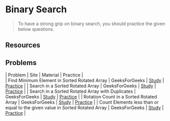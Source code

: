 # Binary Search

>To have a strong grip on binary search, you should practice the given below questions.

## Resources


## Problems

| Problem | Site | Material | Practice |         
| Find Minimum Element in Sorted Rotated Array | GeeksForGeeks | [Study]() | [Practice](https://practice.geeksforgeeks.org/problems/minimum-element-in-a-sorted-and-rotated-array/0) |
| Search in a Sorted Rotated Array | GeeksForGeeks | [Study]() | [Practice](https://practice.geeksforgeeks.org/problems/search-in-a-rotated-array/0) |
| Search in a Sorted Rotated Array with Duplicates | GeeksForGeeks | [Study]() | [Practice](https://www.geeksforgeeks.org/search-an-element-in-a-sorted-and-rotated-array-with-duplicates/) |
| Rotation Count in a Sorted Rotated Array | GeeksForGeeks | [Study]() | [Practice](https://practice.geeksforgeeks.org/problems/rotation/0) |
| Count Elements less than or equal to the given value in Sorted Rotated Array | GeeksForGeeks | [Study]() | [Practice](https://www.geeksforgeeks.org/count-elements-less-equal-given-value-sorted-rotated-array/?ref=rp) |
